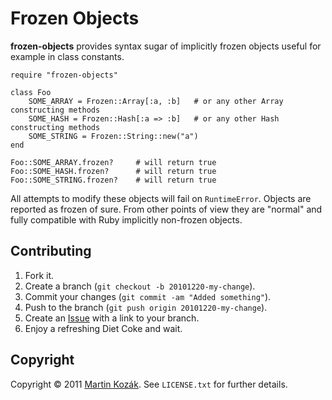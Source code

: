 Frozen Objects
==============

**frozen-objects** provides syntax sugar of implicitly frozen objects 
useful for example in class constants.

    require "frozen-objects"

    class Foo
        SOME_ARRAY = Frozen::Array[:a, :b]   # or any other Array constructing methods
        SOME_HASH = Frozen::Hash[:a => :b]   # or any other Hash constructing methods
        SOME_STRING = Frozen::String::new("a")
    end
    
    Foo::SOME_ARRAY.frozen?     # will return true
    Foo::SOME_HASH.frozen?      # will return true
    Foo::SOME_STRING.frozen?    # will return true
    
All attempts to modify these objects will fail on `RuntimeError`. 
Objects are reported as frozen of sure. From other points of view they 
are "normal" and fully compatible with Ruby implicitly 
non-frozen objects.

Contributing
------------

1. Fork it.
2. Create a branch (`git checkout -b 20101220-my-change`).
3. Commit your changes (`git commit -am "Added something"`).
4. Push to the branch (`git push origin 20101220-my-change`).
5. Create an [Issue][2] with a link to your branch.
6. Enjoy a refreshing Diet Coke and wait.

Copyright
---------

Copyright &copy; 2011 [Martin Kozák][3]. See `LICENSE.txt` for
further details.

[2]: http://github.com/martinkozak/frozen-objects/issues
[3]: http://www.martinkozak.net/
